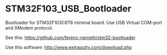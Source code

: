 # STM32F103_USB_Bootloader
Bootloader for STM32F103C8T6 minimal board. Use USB Virtual COM-port and XModem protocol.

See this: https://github.com/ferenc-nemeth/stm32-bootloader

Use this software: http://www.extraputty.com/download.php
